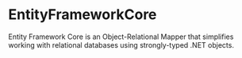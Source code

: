 # EntityFrameworkCore
Entity Framework Core is an Object-Relational Mapper that simplifies working with relational databases using strongly-typed .NET objects.
